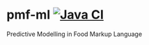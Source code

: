 # pmf-ml [![Java CI](https://github.com/SiLeBAT/pmfml/actions/workflows/basic.yml/badge.svg)](https://github.com/SiLeBAT/pmfml/actions/workflows/basic.yml)
Predictive Modelling in Food Markup Language
